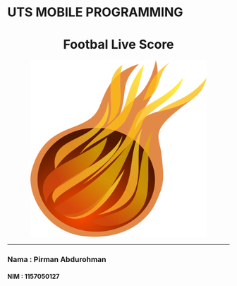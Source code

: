 # UTS MOBILE PROGRAMMING
<h1 align="center">Footbal Live Score</h1>
<p align="center" ><img width="400" height="400" src= "app/src/main/res/drawable/ic_apps.png"/></p>
<hr>
<h3>Nama  : Pirman Abdurohman</h3>
<h4>NIM   : 1157050127</h4>

